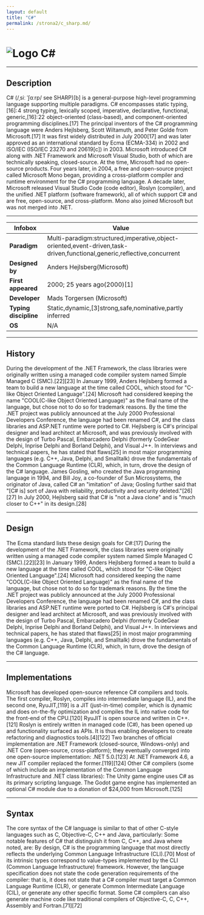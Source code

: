 ```yaml
---
layout: default
title: "C#"
permalink: /strona2/c_sharp.md/
---
```



# ![Logo](https://www.tiobe.com/wp-content/themes/tiobe/tiobe-index/images/C_.png) C#

***

## Description

 C# (/ˌsiː ˈʃɑːrp/ see SHARP)[b] is a general-purpose high-level programming language supporting multiple paradigms. C# encompasses static typing,[16]: 4  strong typing, lexically scoped, imperative, declarative, functional, generic,[16]: 22  object-oriented (class-based), and component-oriented programming disciplines.[17]
 The principal inventors of the C# programming language were Anders Hejlsberg, Scott Wiltamuth, and Peter Golde from Microsoft.[17] It was first widely distributed in July 2000[17] and was later approved as an international standard by Ecma (ECMA-334) in 2002 and ISO/IEC (ISO/IEC 23270 and 20619[c]) in 2003. Microsoft introduced C# along with .NET Framework and Microsoft Visual Studio, both of which are technically speaking, closed-source. At the time, Microsoft had no open-source products. Four years later, in 2004, a free and open-source project called Microsoft Mono began, providing a cross-platform compiler and runtime environment for the C# programming language. A decade later, Microsoft released Visual Studio Code (code editor), Roslyn (compiler), and the unified .NET platform (software framework), all of which support C# and are free, open-source, and cross-platform. Mono also joined Microsoft but was not merged into .NET.


***

| Infobox            | Value                          |
|---------------------|--------------------------------|
| **Paradigm**        | Multi-paradigm:structured,imperative,object-oriented,event-driven,task-driven,functional,generic,reflective,concurrent |
| **Designed by**     | Anders Hejlsberg(Microsoft) |
| **First appeared**  | 2000; 25 years ago(2000)[1] |
| **Developer**       | Mads Torgersen (Microsoft) |
| **Typing discipline** | Static,dynamic,[3]strong,safe,nominative,partly inferred |
| **OS** | N/A |

***

## History
During the development of the .NET Framework, the class libraries were originally written using a managed code compiler system named Simple Managed C (SMC).[22][23] In January 1999, Anders Hejlsberg formed a team to build a new language at the time called COOL, which stood for "C-like Object Oriented Language".[24] Microsoft had considered keeping the name "COOL(C-like Object Oriented Language)" as the final name of the language, but chose not to do so for trademark reasons. By the time the .NET project was publicly announced at the July 2000 Professional Developers Conference, the language had been renamed C#, and the class libraries and ASP.NET runtime were ported to C#.
 Hejlsberg is C#'s principal designer and lead architect at Microsoft, and was previously involved with the design of Turbo Pascal, Embarcadero Delphi (formerly CodeGear Delphi, Inprise Delphi and Borland Delphi), and Visual J++. In interviews and technical papers, he has stated that flaws[25] in most major programming languages (e.g. C++, Java, Delphi, and Smalltalk) drove the fundamentals of the Common Language Runtime (CLR), which, in turn, drove the design of the C# language.
 James Gosling, who created the Java programming language in 1994, and Bill Joy, a co-founder of Sun Microsystems, the originator of Java, called C# an "imitation" of Java; Gosling further said that "[C# is] sort of Java with reliability, productivity and security deleted."[26][27] 
In July 2000, Hejlsberg said that C# is "not a Java clone" and is "much closer to C++" in its design.[28]


***

## Design
The Ecma standard lists these design goals for C#:[17]
 During the development of the .NET Framework, the class libraries were originally written using a managed code compiler system named Simple Managed C (SMC).[22][23] In January 1999, Anders Hejlsberg formed a team to build a new language at the time called COOL, which stood for "C-like Object Oriented Language".[24] Microsoft had considered keeping the name "COOL(C-like Object Oriented Language)" as the final name of the language, but chose not to do so for trademark reasons. By the time the .NET project was publicly announced at the July 2000 Professional Developers Conference, the language had been renamed C#, and the class libraries and ASP.NET runtime were ported to C#.
 Hejlsberg is C#'s principal designer and lead architect at Microsoft, and was previously involved with the design of Turbo Pascal, Embarcadero Delphi (formerly CodeGear Delphi, Inprise Delphi and Borland Delphi), and Visual J++. In interviews and technical papers, he has stated that flaws[25] in most major programming languages (e.g. C++, Java, Delphi, and Smalltalk) drove the fundamentals of the Common Language Runtime (CLR), which, in turn, drove the design of the C# language.


***

## Implementations
Microsoft has developed open-source reference C# compilers and tools. The first compiler, Roslyn, compiles into intermediate language (IL), and the second one, RyuJIT,[119] is a JIT (just-in-time) compiler, which is dynamic and does on-the-fly optimization and compiles the IL into native code for the front-end of the CPU.[120] RyuJIT is open source and written in C++.[121] Roslyn is entirely written in managed code (C#), has been opened up and functionality surfaced as APIs.  It is thus enabling developers to create refactoring and diagnostics tools.[4][122] Two branches of official implementation are .NET Framework (closed-source, Windows-only) and .NET Core (open-source, cross-platform); they eventually converged into one open-source implementation: .NET 5.0.[123] At .NET Framework 4.6, a new JIT compiler replaced the former.[119][124]
 Other C# compilers (some of which include an implementation of the Common Language Infrastructure and .NET class libraries):
 The Unity game engine uses C# as its primary scripting language. The Godot game engine has implemented an optional C# module due to a donation of $24,000 from Microsoft.[125]


***

## Syntax
The core syntax of the C# language is similar to that of other C-style languages such as C, Objective-C, C++ and Java, particularly:
 Some notable features of C# that distinguish it from C, C++, and Java where noted, are:
 By design, C# is the programming language that most directly reflects the underlying Common Language Infrastructure (CLI).[70]  Most of its intrinsic types correspond to value-types implemented by the CLI (Common Language Infrastructure) framework. However, the language specification does not state the code generation requirements of the compiler: that is, it does not state that a C# compiler must target a Common Language Runtime (CLR), or generate Common Intermediate Language (CIL), or generate any other specific format. Some C# compilers can also generate machine code like traditional compilers of Objective-C, C, C++, Assembly and Fortran.[71][72]